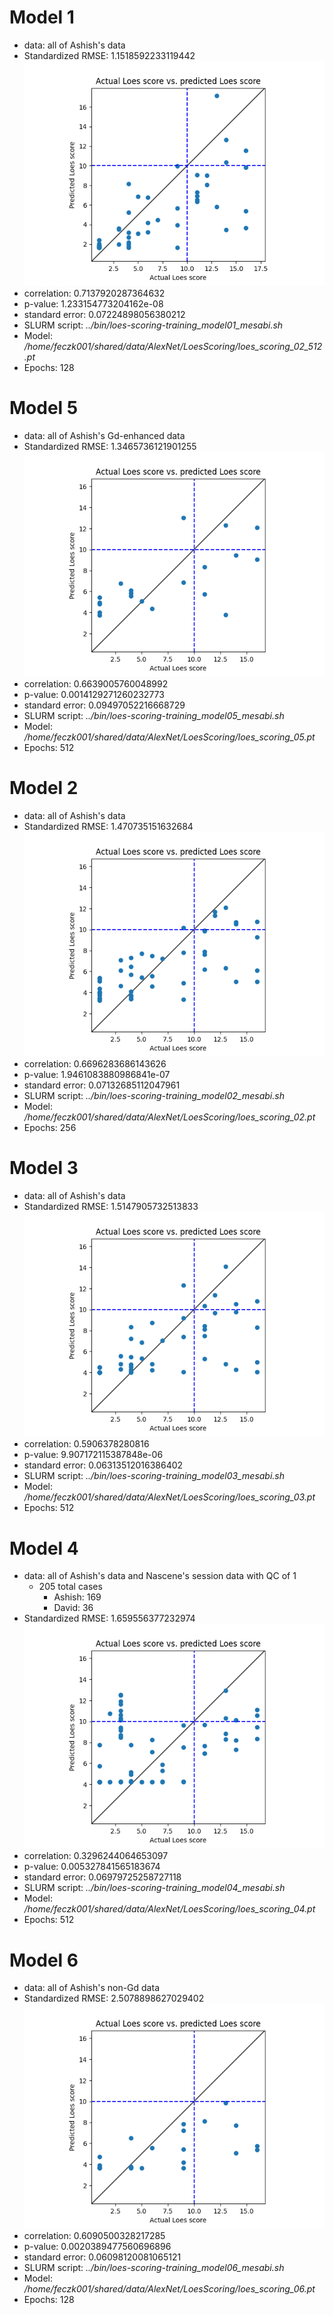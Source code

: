 # Model 1
* data: all of Ashish's data
* Standardized RMSE: 1.1518592233119442
![Model 1](./img/model01.png "Model 1")
* correlation:    0.7137920287364632
* p-value:        1.233154773204162e-08
* standard error: 0.07224898056380212
* SLURM script: *../bin/loes-scoring-training_model01_mesabi.sh*
* Model: */home/feczk001/shared/data/AlexNet/LoesScoring/loes_scoring_02_512.pt*
* Epochs: 128

# Model 5
* data: all of Ashish's Gd-enhanced data
* Standardized RMSE: 1.3465736121901255
![Model 5](./img/model05.png "Model 5")
* correlation:    0.6639005760048992
* p-value:        0.0014129271260232773
* standard error: 0.09497052216668729
* SLURM script: *../bin/loes-scoring-training_model05_mesabi.sh*
* Model: */home/feczk001/shared/data/AlexNet/LoesScoring/loes_scoring_05.pt*
* Epochs: 512

# Model 2
* data: all of Ashish's data
* Standardized RMSE: 1.470735151632684
![Model 2](./img/model02.png "Model 2")
* correlation:    0.6696283686143626
* p-value:        1.9461083880986841e-07
* standard error: 0.07132685112047961
* SLURM script: *../bin/loes-scoring-training_model02_mesabi.sh*
* Model: */home/feczk001/shared/data/AlexNet/LoesScoring/loes_scoring_02.pt*
* Epochs: 256

# Model 3
* data: all of Ashish's data
* Standardized RMSE: 1.5147905732513833
![Model 3](./img/model03.png "Model 3")
* correlation:    0.5906378280816
* p-value:        9.907172115387848e-06
* standard error: 0.06313512016386402
* SLURM script: *../bin/loes-scoring-training_model03_mesabi.sh*
* Model: */home/feczk001/shared/data/AlexNet/LoesScoring/loes_scoring_03.pt*
* Epochs: 512

# Model 4
* data: all of Ashish's data and Nascene's session data with QC of 1
  * 205 total cases
    * Ashish: 169
    * David: 36
* Standardized RMSE: 1.659556377232974
![Model 4](./img/model04.png "Model 4")
* correlation:    0.3296244064653097
* p-value:        0.005327841565183674
* standard error: 0.06979725258727118
* SLURM script: *../bin/loes-scoring-training_model04_mesabi.sh*
* Model: */home/feczk001/shared/data/AlexNet/LoesScoring/loes_scoring_04.pt*
* Epochs: 512

# Model 6
* data: all of Ashish's non-Gd data
* Standardized RMSE: 2.5078898627029402
![Model 6](./img/model06.png "Model 6")
* correlation:    0.6090500328217285
* p-value:        0.0020389477560696896
* standard error: 0.06098120081065121
* SLURM script: *../bin/loes-scoring-training_model06_mesabi.sh*
* Model: */home/feczk001/shared/data/AlexNet/LoesScoring/loes_scoring_06.pt*
* Epochs: 128
